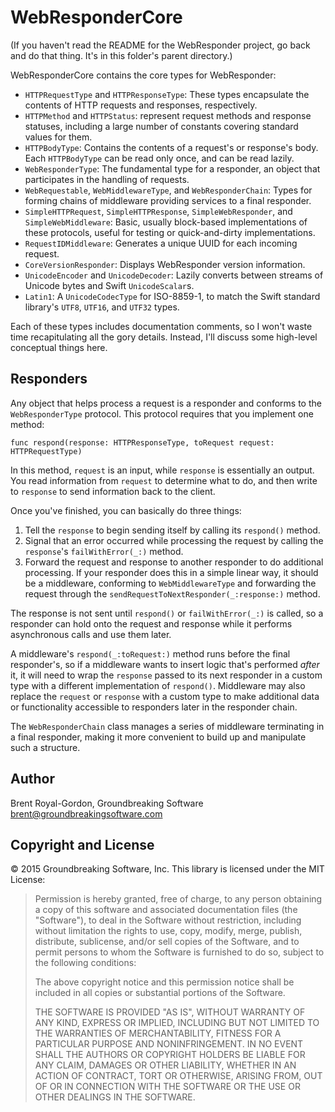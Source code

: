 WebResponderCore
=============

(If you haven't read the README for the WebResponder project, go back and do that 
thing. It's in this folder's parent directory.)

WebResponderCore contains the core types for WebResponder:

* `HTTPRequestType` and `HTTPResponseType`: These types encapsulate the contents 
   of HTTP requests and responses, respectively.
* `HTTPMethod` and `HTTPStatus`: represent request methods and response statuses,
   including a large number of constants covering standard values for them.
* `HTTPBodyType`: Contains the contents of a request's or response's body. Each 
  `HTTPBodyType` can be read only once, and can be read lazily.
* `WebResponderType`: The fundamental type for a responder, an object that 
  participates in the handling of requests.
* `WebRequestable`, `WebMiddlewareType`, and `WebResponderChain`: Types for 
  forming chains of middleware providing services to a final responder.
* `SimpleHTTPRequest`, `SimpleHTTPResponse`, `SimpleWebResponder`, and 
  `SimpleWebMiddleware`: Basic, usually block-based implementations of these 
  protocols, useful for testing or quick-and-dirty implementations.
* `RequestIDMiddleware`: Generates a unique UUID for each incoming request.
* `CoreVersionResponder`: Displays WebResponder version information.
* `UnicodeEncoder` and `UnicodeDecoder`: Lazily converts between streams of 
  Unicode bytes and Swift `UnicodeScalar`s.
* `Latin1`: A `UnicodeCodecType` for ISO-8859-1, to match the Swift standard 
  library's `UTF8`, `UTF16`, and `UTF32` types.

Each of these types includes documentation comments, so I won't waste time 
recapitulating all the gory details. Instead, I'll discuss some high-level 
conceptual things here.

Responders
--------

Any object that helps process a request is a responder and conforms to the 
`WebResponderType` protocol. This protocol requires that you implement one method:

    func respond(response: HTTPResponseType, toRequest request: HTTPRequestType)

In this method, `request` is an input, while `response` is essentially an output. 
You read information from `request` to determine what to do, and then write to 
`response` to send information back to the client.

Once you've finished, you can basically do three things: 

1. Tell the `response` to begin sending itself by calling its `respond()` method.
2. Signal that an error occurred while processing the request by calling the 
    `response`'s `failWithError(_:)` method.
3. Forward the request and response to another responder to do additional
    processing. If your responder does this in a simple linear way, it should be a 
    middleware, conforming to `WebMiddlewareType` and forwarding the request 
    through the `sendRequestToNextResponder(_:response:)` method.

The response is not sent until `respond()` or `failWithError(_:)` is called, so 
a responder can hold onto the request and response while it performs asynchronous 
calls and use them later.

A middleware's `respond(_:toRequest:)` method runs before the final responder's, 
so if a middleware wants to insert logic that's performed *after* it, it will need 
to wrap the `response` passed to its next responder in a custom type with a 
different implementation of `respond()`. Middleware may also replace the `request` 
or `response` with a custom type to make additional data or functionality 
accessible to responders later in the responder chain.

The `WebResponderChain` class manages a series of middleware terminating in a 
final responder, making it more convenient to build up and manipulate such a 
structure.

Author
-----

Brent Royal-Gordon, Groundbreaking Software <brent@groundbreakingsoftware.com>

Copyright and License
---------------

© 2015 Groundbreaking Software, Inc. This library is licensed under the MIT 
License:

> Permission is hereby granted, free of charge, to any person obtaining a copy of this software and associated documentation files (the "Software"), to deal in the Software without restriction, including without limitation the rights to use, copy, modify, merge, publish, distribute, sublicense, and/or sell copies of the Software, and to permit persons to whom the Software is furnished to do so, subject to the following conditions:
> 
> The above copyright notice and this permission notice shall be included in all copies or substantial portions of the Software.
> 
> THE SOFTWARE IS PROVIDED "AS IS", WITHOUT WARRANTY OF ANY KIND, EXPRESS OR IMPLIED, INCLUDING BUT NOT LIMITED TO THE WARRANTIES OF MERCHANTABILITY, FITNESS FOR A PARTICULAR PURPOSE AND NONINFRINGEMENT. IN NO EVENT SHALL THE AUTHORS OR COPYRIGHT HOLDERS BE LIABLE FOR ANY CLAIM, DAMAGES OR OTHER LIABILITY, WHETHER IN AN ACTION OF CONTRACT, TORT OR OTHERWISE, ARISING FROM, OUT OF OR IN CONNECTION WITH THE SOFTWARE OR THE USE OR OTHER DEALINGS IN THE SOFTWARE.

